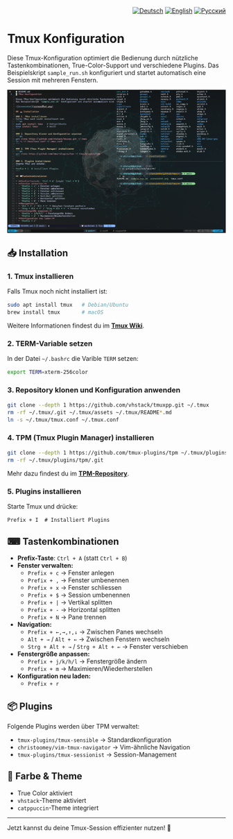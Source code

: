 <p align="right">
  <a href="README.md"><img src="https://flagcdn.com/16x12/de.png" alt="Deutsch" title="Zur deutschen Version wechseln" /></a>  
  <a href="README.en.md"><img src="https://flagcdn.com/16x12/gb.png" alt="English" title="Switch to English" /></a>  
  <a href="README.ru.md"><img src="https://flagcdn.com/16x12/ru.png" alt="Русский" title="Переключиться на русскую версию" /></a>
</p>

# Tmux Konfiguration

Diese Tmux-Konfiguration optimiert die Bedienung durch nützliche Tastenkombinationen, True-Color-Support und verschiedene Plugins.
Das Beispielskript `sample_run.sh` konfiguriert und startet automatisch eine Session mit mehreren Fenstern.  

![Screenshot](assets/screenshot.png)

## 📥 Installation

### 1. Tmux installieren
Falls Tmux noch nicht installiert ist:
```sh
sudo apt install tmux   # Debian/Ubuntu
brew install tmux       # macOS
```
Weitere Informationen findest du im [**Tmux Wiki**](https://github.com/tmux/tmux/wiki).

### 2. TERM-Variable setzen
In der Datei `~/.bashrc` die Varible `TERM` setzen:
```sh
export TERM=xterm-256color
```

### 3. Repository klonen und Konfiguration anwenden
```sh
git clone --depth 1 https://github.com/vhstack/tmuxpp.git ~/.tmux
rm -rf ~/.tmux/.git ~/.tmux/assets ~/.tmux/README*.md
ln -s ~/.tmux/tmux.conf ~/.tmux.conf 
```

### 4. TPM (Tmux Plugin Manager) installieren
```sh
git clone --depth 1 https://github.com/tmux-plugins/tpm ~/.tmux/plugins/tpm
rm -rf ~/.tmux/plugins/tpm/.git
```
Mehr dazu findest du im [**TPM-Repository**](https://github.com/tmux-plugins/tpm).

### 5. Plugins installieren
Starte Tmux und drücke:
```
Prefix + I  # Installiert Plugins
```

## ⌨ Tastenkombinationen

- **Prefix-Taste**: `Ctrl + A` (statt `Ctrl + B`)
- **Fenster verwalten:**
  - `Prefix + c` → Fenster anlegen
  - `Prefix + ,` → Fenster umbenennen
  - `Prefix + x` → Fenster schliessen
  - `Prefix + $` → Session umbenennen
  - `Prefix + |` → Vertikal splitten
  - `Prefix + -` → Horizontal splitten
  - `Prefix + N` → Pane trennen
- **Navigation:**
  - `Prefix + ←,→,↑,↓` → Zwischen Panes wechseln
  - `Alt + →` / `Alt + ←` → Zwischen Fenstern wechseln
  - `Strg + Alt + →` / `Strg + Alt + ←` → Fenster verschieben
- **Fenstergröße anpassen:**
  - `Prefix + j/k/h/l` → Fenstergröße ändern
  - `Prefix + m` → Maximieren/Wiederherstellen
- **Konfiguration neu laden:**
  - `Prefix + r`

## 📦 Plugins
Folgende Plugins werden über TPM verwaltet:
- `tmux-plugins/tmux-sensible` → Standardkonfiguration
- `christoomey/vim-tmux-navigator` → Vim-ähnliche Navigation
- `tmux-plugins/tmux-sessionist` → Session-Management
    
## 🎨 Farbe & Theme
- True Color aktiviert
- `vhstack`-Theme aktiviert
- `catppuccin`-Theme integriert

---
Jetzt kannst du deine Tmux-Session effizienter nutzen! 🚀
